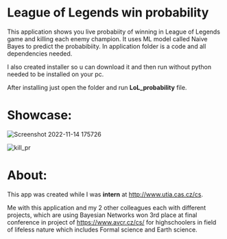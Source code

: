 # League of Legends win probability

This application shows you live probabiity of winning in League of Legends game and killing each enemy champion.
It uses ML model called Naive Bayes to predict the probabibiity.
In application folder is a code and all dependencies needed.

I also created installer so u can download it and then run without python needed to be installed on your pc.

After installing just open the folder and run <strong>LoL_probability</strong> file.


# Showcase:

![Screenshot 2022-11-14 175726](https://user-images.githubusercontent.com/74866388/211654479-44d2d0c3-3ebe-4c01-9516-c8cfac14b883.png)



![kill_pr](https://user-images.githubusercontent.com/74866388/211654768-cdf0e249-382b-4266-ab26-50ddee29d7ef.png)


# About:

This app was created while I was <strong>intern</strong> at http://www.utia.cas.cz/cs.

Me with this application and my 2 other colleagues each with different projects, which are using Bayesian Networks won 3rd place at final conference in project of https://www.avcr.cz/cs/ for highschoolers in field of lifeless nature which includes Formal science and Earth science. 



